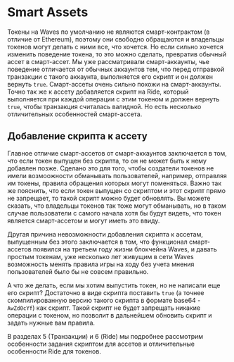 # Smart Assets

Токены на Waves по умолчанию не являются смарт-контрактом (в отличие от Ethereum), поэтому они свободно обращаются и владельцы токенов могут делать с ними все, что хочется. Но если сильно хочется изменить поведение токена, то это можно сделать, превратив обычный ассет в смарт-ассет. Мы уже рассматривали смарт-аккаунты, чье поведение отличается от обычных аккаунтов тем, что перед отправкой транзакции с такого аккаунта, выполняется его скрипт и он должен вернуть `true`. Смарт-ассеты очень сильно похожи на смарт-аккаунты. Точно так же к ассету добавляется скрипт на Ride, который выполняется при каждой операции с этим токеном и должен вернуть `true`, чтобы транзакция считалась валидной. Но есть несколько отличительных особенностей смарт-ассета.

## Добавление скрипта к ассету

Главное отличие смарт-ассетов от смарт-аккаунтов заключается в том, что если токен выпущен без скрипта, то он не может быть к нему добавлен позже. Сделано это для того, чтобы создатели токенов не имели возмоожности обманывать пользователей, например, отправляя им токены, правила обращения которых могут поменяться. Важно так же пояснить, что если токен выпущен со скриптом и этот скрипт прямо не запрещает, то такой скрипт можно будет обновлять. Вы можете сказать, что владельцы токенов так тоже могут обманывать, но в таком случае пользователи с самого начала хотя бы будут видеть, что токен является смарт-ассетом и могут иметь это ввиду.

Другая причина невозможности добавления скрипта к ассетам, выпущенным без этого заключается в том, что функционал смарт-ассетов появился на третьем году жизни блокчейна Waves, и давать простым токенам, уже несколько лет живущим в сети Waves возможность менять правила игры на ходу без учета мнения пользователей было бы не совсем правильно.

А что же делать, если мы хотим выпустить токен, но не написали еще его скрипт? Достаточно в виде скрипта поставить `true` (а точнее скомпилированную версию такого скрипта в формате base64 - `AwZd0cYf`) как скрипт. Такой скрипт не будет запрещать никакие операции с токеном, но позволит в дальнейшем обновить скрипт и задать нужные вам правила.

В разделах 5 (Транзакции) и 6 (Ride) мы подробнее рассмотрим особенности задания скриптом для ассетов и отличительные особенности Ride для токенов.